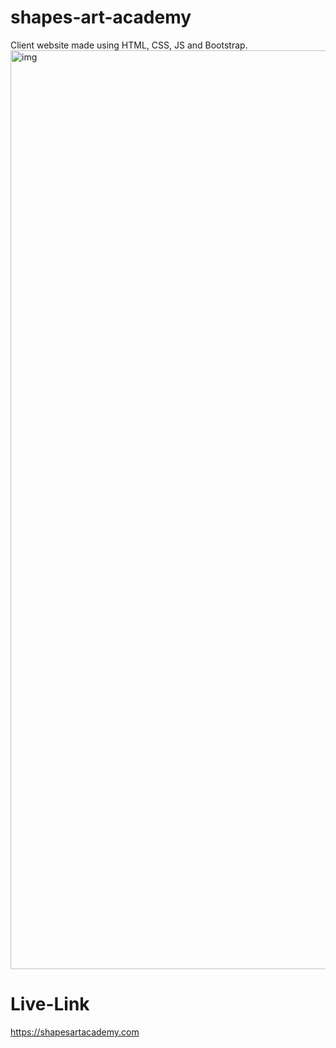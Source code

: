 # shapes-art-academy
Client website made using HTML, CSS, JS and Bootstrap.
<img width="1470" alt="img" src="https://user-images.githubusercontent.com/101522954/224724425-f4703685-55ed-4a26-80af-00417f71b3f6.png">
# Live-Link
https://shapesartacademy.com
